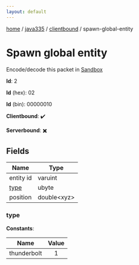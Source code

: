 ```yaml
---
layout: default
---
```


[home](/)  /  [java335](/protocol/java335)  /  [clientbound](/protocol/java335/clientbound)  /  spawn-global-entity

# Spawn global entity

Encode/decode this packet in [Sandbox](../../../sandbox/java335#clientbound.spawn_global_entity)

**Id**: 2

**Id** (hex): 02

**Id** (bin): 00000010

**Clientbound**: ✔️

**Serverbound**: ✖️

## Fields

Name | Type
---|---
entity id | varuint
[type](#type) | ubyte
position | double&lt;xyz&gt;

### type

**Constants**:

Name | Value
---|:---:
thunderbolt | 1
